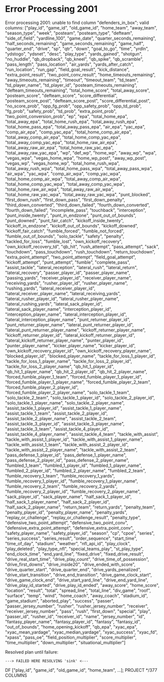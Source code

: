 # Error Processing 2001

Error processing 2001: unable to find column "defenders_in_box"; valid columns: ["play_id", "game_id", "old_game_id", "home_team", "away_team", "season_type", "week", "posteam", "posteam_type", "defteam", "side_of_field", "yardline_100", "game_date", "quarter_seconds_remaining", "half_seconds_remaining", "game_seconds_remaining", "game_half", "quarter_end", "drive", "sp", "qtr", "down", "goal_to_go", "time", "yrdln", "ydstogo", "ydsnet", "desc", "play_type", "yards_gained", "shotgun", "no_huddle", "qb_dropback", "qb_kneel", "qb_spike", "qb_scramble", "pass_length", "pass_location", "air_yards", "yards_after_catch", "run_location", "run_gap", "field_goal_result", "kick_distance", "extra_point_result", "two_point_conv_result", "home_timeouts_remaining", "away_timeouts_remaining", "timeout", "timeout_team", "td_team", "td_player_name", "td_player_id", "posteam_timeouts_remaining", "defteam_timeouts_remaining", "total_home_score", "total_away_score", "posteam_score", "defteam_score", "score_differential", "posteam_score_post", "defteam_score_post", "score_differential_post", "no_score_prob", "opp_fg_prob", "opp_safety_prob", "opp_td_prob", "fg_prob", "safety_prob", "td_prob", "extra_point_prob", "two_point_conversion_prob", "ep", "epa", "total_home_epa", "total_away_epa", "total_home_rush_epa", "total_away_rush_epa", "total_home_pass_epa", "total_away_pass_epa", "air_epa", "yac_epa", "comp_air_epa", "comp_yac_epa", "total_home_comp_air_epa", "total_away_comp_air_epa", "total_home_comp_yac_epa", "total_away_comp_yac_epa", "total_home_raw_air_epa", "total_away_raw_air_epa", "total_home_raw_yac_epa", "total_away_raw_yac_epa", "wp", "def_wp", "home_wp", "away_wp", "wpa", "vegas_wpa", "vegas_home_wpa", "home_wp_post", "away_wp_post", "vegas_wp", "vegas_home_wp", "total_home_rush_wpa", "total_away_rush_wpa", "total_home_pass_wpa", "total_away_pass_wpa", "air_wpa", "yac_wpa", "comp_air_wpa", "comp_yac_wpa", "total_home_comp_air_wpa", "total_away_comp_air_wpa", "total_home_comp_yac_wpa", "total_away_comp_yac_wpa", "total_home_raw_air_wpa", "total_away_raw_air_wpa", "total_home_raw_yac_wpa", "total_away_raw_yac_wpa", "punt_blocked", "first_down_rush", "first_down_pass", "first_down_penalty", "third_down_converted", "third_down_failed", "fourth_down_converted", "fourth_down_failed", "incomplete_pass", "touchback", "interception", "punt_inside_twenty", "punt_in_endzone", "punt_out_of_bounds", "punt_downed", "punt_fair_catch", "kickoff_inside_twenty", "kickoff_in_endzone", "kickoff_out_of_bounds", "kickoff_downed", "kickoff_fair_catch", "fumble_forced", "fumble_not_forced", "fumble_out_of_bounds", "solo_tackle", "safety", "penalty", "tackled_for_loss", "fumble_lost", "own_kickoff_recovery", "own_kickoff_recovery_td", "qb_hit", "rush_attempt", "pass_attempt", "sack", "touchdown", "pass_touchdown", "rush_touchdown", "return_touchdown", "extra_point_attempt", "two_point_attempt", "field_goal_attempt", "kickoff_attempt", "punt_attempt", "fumble", "complete_pass", "assist_tackle", "lateral_reception", "lateral_rush", "lateral_return", "lateral_recovery", "passer_player_id", "passer_player_name", "passing_yards", "receiver_player_id", "receiver_player_name", "receiving_yards", "rusher_player_id", "rusher_player_name", "rushing_yards", "lateral_receiver_player_id", "lateral_receiver_player_name", "lateral_receiving_yards", "lateral_rusher_player_id", "lateral_rusher_player_name", "lateral_rushing_yards", "lateral_sack_player_id", "lateral_sack_player_name", "interception_player_id", "interception_player_name", "lateral_interception_player_id", "lateral_interception_player_name", "punt_returner_player_id", "punt_returner_player_name", "lateral_punt_returner_player_id", "lateral_punt_returner_player_name", "kickoff_returner_player_name", "kickoff_returner_player_id", "lateral_kickoff_returner_player_id", "lateral_kickoff_returner_player_name", "punter_player_id", "punter_player_name", "kicker_player_name", "kicker_player_id", "own_kickoff_recovery_player_id", "own_kickoff_recovery_player_name", "blocked_player_id", "blocked_player_name", "tackle_for_loss_1_player_id", "tackle_for_loss_1_player_name", "tackle_for_loss_2_player_id", "tackle_for_loss_2_player_name", "qb_hit_1_player_id", "qb_hit_1_player_name", "qb_hit_2_player_id", "qb_hit_2_player_name", "forced_fumble_player_1_team", "forced_fumble_player_1_player_id", "forced_fumble_player_1_player_name", "forced_fumble_player_2_team", "forced_fumble_player_2_player_id", "forced_fumble_player_2_player_name", "solo_tackle_1_team", "solo_tackle_2_team", "solo_tackle_1_player_id", "solo_tackle_2_player_id", "solo_tackle_1_player_name", "solo_tackle_2_player_name", "assist_tackle_1_player_id", "assist_tackle_1_player_name", "assist_tackle_1_team", "assist_tackle_2_player_id", "assist_tackle_2_player_name", "assist_tackle_2_team", "assist_tackle_3_player_id", "assist_tackle_3_player_name", "assist_tackle_3_team", "assist_tackle_4_player_id", "assist_tackle_4_player_name", "assist_tackle_4_team", "tackle_with_assist", "tackle_with_assist_1_player_id", "tackle_with_assist_1_player_name", "tackle_with_assist_1_team", "tackle_with_assist_2_player_id", "tackle_with_assist_2_player_name", "tackle_with_assist_2_team", "pass_defense_1_player_id", "pass_defense_1_player_name", "pass_defense_2_player_id", "pass_defense_2_player_name", "fumbled_1_team", "fumbled_1_player_id", "fumbled_1_player_name", "fumbled_2_player_id", "fumbled_2_player_name", "fumbled_2_team", "fumble_recovery_1_team", "fumble_recovery_1_yards", "fumble_recovery_1_player_id", "fumble_recovery_1_player_name", "fumble_recovery_2_team", "fumble_recovery_2_yards", "fumble_recovery_2_player_id", "fumble_recovery_2_player_name", "sack_player_id", "sack_player_name", "half_sack_1_player_id", "half_sack_1_player_name", "half_sack_2_player_id", "half_sack_2_player_name", "return_team", "return_yards", "penalty_team", "penalty_player_id", "penalty_player_name", "penalty_yards", "replay_or_challenge", "replay_or_challenge_result", "penalty_type", "defensive_two_point_attempt", "defensive_two_point_conv", "defensive_extra_point_attempt", "defensive_extra_point_conv", "safety_player_name", "safety_player_id", "season", "cp", "cpoe", "series", "series_success", "series_result", "order_sequence", "start_time", "time_of_day", "stadium", "weather", "nfl_api_id", "play_clock", "play_deleted", "play_type_nfl", "special_teams_play", "st_play_type", "end_clock_time", "end_yard_line", "fixed_drive", "fixed_drive_result", "drive_real_start_time", "drive_play_count", "drive_time_of_possession", "drive_first_downs", "drive_inside20", "drive_ended_with_score", "drive_quarter_start", "drive_quarter_end", "drive_yards_penalized", "drive_start_transition", "drive_end_transition", "drive_game_clock_start", "drive_game_clock_end", "drive_start_yard_line", "drive_end_yard_line", "drive_play_id_started", "drive_play_id_ended", "away_score", "home_score", "location", "result", "total", "spread_line", "total_line", "div_game", "roof", "surface", "temp", "wind", "home_coach", "away_coach", "stadium_id", "game_stadium", "aborted_play", "success", "passer", "passer_jersey_number", "rusher", "rusher_jersey_number", "receiver", "receiver_jersey_number", "pass", "rush", "first_down", "special", "play", "passer_id", "rusher_id", "receiver_id", "name", "jersey_number", "id", "fantasy_player_name", "fantasy_player_id", "fantasy", "fantasy_id", "out_of_bounds", "home_opening_kickoff", "qb_epa", "xyac_epa", "xyac_mean_yardage", "xyac_median_yardage", "xyac_success", "xyac_fd", "xpass", "pass_oe", "field_position_multiplier", "score_multiplier", "time_multiplier", "down_multiplier", "situational_multiplier"]

Resolved plan until failure:

	---> FAILED HERE RESOLVING 'sink' <---
DF ["play_id", "game_id", "old_game_id", "home_team", ...]; PROJECT */377 COLUMNS
